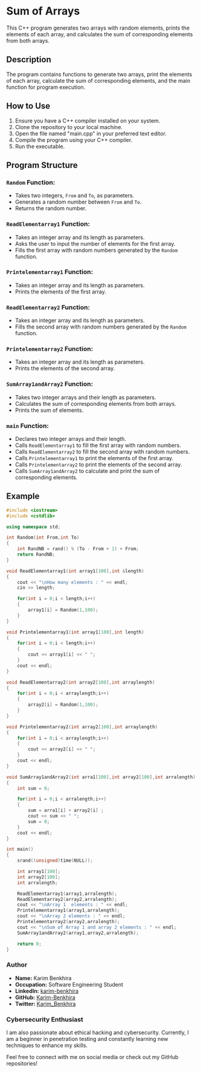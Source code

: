 # Sum of Arrays

This C++ program generates two arrays with random elements, prints the elements of each array, and calculates the sum of corresponding elements from both arrays.

## Description

The program contains functions to generate two arrays, print the elements of each array, calculate the sum of corresponding elements, and the main function for program execution.

## How to Use

1. Ensure you have a C++ compiler installed on your system.
2. Clone the repository to your local machine.
3. Open the file named "main.cpp" in your preferred text editor.
4. Compile the program using your C++ compiler.
5. Run the executable.

## Program Structure

### `Random` Function:

- Takes two integers, `From` and `To`, as parameters.
- Generates a random number between `From` and `To`.
- Returns the random number.

### `ReadElementarray1` Function:

- Takes an integer array and its length as parameters.
- Asks the user to input the number of elements for the first array.
- Fills the first array with random numbers generated by the `Random` function.

### `Printelementarray1` Function:

- Takes an integer array and its length as parameters.
- Prints the elements of the first array.

### `ReadElementarray2` Function:

- Takes an integer array and its length as parameters.
- Fills the second array with random numbers generated by the `Random` function.

### `Printelementarray2` Function:

- Takes an integer array and its length as parameters.
- Prints the elements of the second array.

### `SumArray1andArray2` Function:

- Takes two integer arrays and their length as parameters.
- Calculates the sum of corresponding elements from both arrays.
- Prints the sum of elements.

### `main` Function:

- Declares two integer arrays and their length.
- Calls `ReadElementarray1` to fill the first array with random numbers.
- Calls `ReadElementarray2` to fill the second array with random numbers.
- Calls `Printelementarray1` to print the elements of the first array.
- Calls `Printelementarray2` to print the elements of the second array.
- Calls `SumArray1andArray2` to calculate and print the sum of corresponding elements.


## Example

```cpp
#include <iostream>
#include <cstdlib>

using namespace std;

int Random(int From,int To)
{
    int RandNB = rand() % (To - From + 1) + From;
    return RandNB;
}

void ReadElementarray1(int array1[100],int &length)
{
    cout << "\nHow many elements : " << endl;
    cin >> length;

    for(int i = 0;i < length;i++)
    {
        array1[i] = Random(1,100);
    }
}

void Printelementarray1(int array1[100],int length)
{
    for(int i = 0;i < length;i++)
    {
        cout << array1[i] << " ";
    }
    cout << endl;
}

void ReadElementarray2(int array2[100],int arraylength)
{
    for(int i = 0;i < arraylength;i++)
    {
        array2[i] = Random(1,100);
    }
}

void Printelementarray2(int array2[100],int arraylength)
{
    for(int i = 0;i < arraylength;i++)
    {
        cout << array2[i] << " ";
    }
    cout << endl;
}

void SumArray1andArray2(int arra1[100],int array2[100],int arralength)
{
    int sum = 0;

    for(int i = 0;i < arralength;i++)
    {
        sum = arra1[i] + array2[i] ;
        cout << sum << " ";
        sum = 0;
    }
    cout << endl;
}

int main()
{
    srand((unsigned)time(NULL));

    int array1[100];
    int array2[100];
    int arralength;

    ReadElementarray1(array1,arralength);
    ReadElementarray2(array2,arralength);
    cout << "\nArray 1  elements : " << endl;
    Printelementarray1(array1,arralength);
    cout << "\nArray 2 elements : " << endl;
    Printelementarray2(array2,arralength);
    cout << "\nSum of Array 1 and array 2 elements : " << endl;
    SumArray1andArray2(array1,array2,arralength);

    return 0;
}

```

### Author

- **Name:** Karim Benkhira
- **Occupation:** Software Engineering Student
- **LinkedIn:** [karim-benkhira](https://linkedin.com/in/karim-benkhira-206597224)
- **GitHub:** [Karim-Benkhira](https://github.com/Karim-Benkhira)
- **Twitter:** [Karim_Benkhira](https://twitter.com/Karim_Benkhira)

### Cybersecurity Enthusiast

I am also passionate about ethical hacking and cybersecurity. Currently, I am a beginner in penetration testing and constantly learning new techniques to enhance my skills.

Feel free to connect with me on social media or check out my GitHub repositories!